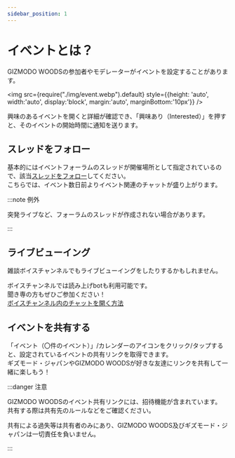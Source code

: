 ```yaml
---
sidebar_position: 1
---
```


# イベントとは？

GIZMODO WOODSの参加者やモデレーターがイベントを設定することがあります。

<img src={require("./img/event.webp").default}
     style={{height: 'auto', width:'auto', display:'block', margin:'auto', marginBottom:'10px'}} />

興味のあるイベントを開くと詳細が確認でき、「興味あり（Interested）」を押すと、そのイベントの開始時間に通知を送ります。

## スレッドをフォロー

基本的にはイベントフォーラムのスレッドが開催場所として指定されているので、該当[スレッドをフォロー](/docs/tutorial-forum/forum-follow.md)してください。   
こちらでは、イベント数日前よりイベント関連のチャットが盛り上がります。

:::note 例外

突発ライブなど、フォーラムのスレッドが作成されない場合があります。

:::

## ライブビューイング

雑談ボイスチャンネルでもライブビューイングをしたりするかもしれません。

ボイスチャンネルでは読み上げbotも利用可能です。   
聞き専の方もぜひご参加ください！   
[ボイスチャンネル内のチャットを開く方法](/docs/tutorial-voice-ch/voicechat-text.md)

## イベントを共有する

「イベント（〇件のイベント）」/カレンダーのアイコンをクリック/タップすると、設定されているイベントの共有リンクを取得できます。   
ギズモード・ジャパンやGIZMODO WOODSが好きな友達にリンクを共有して一緒に楽しもう！

:::danger 注意

GIZMODO WOODSのイベント共有リンクには、招待機能が含まれています。   
共有する際は共有先のルールなどをご確認ください。

共有による過失等は共有者のみにあり、GIZMODO WOODS及びギズモード・ジャパンは一切責任を負いません。

:::
